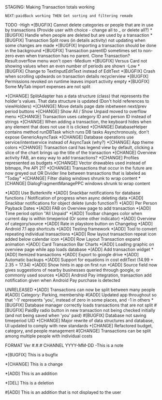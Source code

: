 STAGING:
	Making Transaction totals working
		
	NEXT:paidBack working THEN Get sorting and filtering remade
	

TODO
-High
*[BUGFIX] Cannot delete categories or people that are in use by transactions (Provide user with choice - change all to _ or delete all?)
*[BUGFIX] Handle when people are deleted but are used by a transaction
*[BUGFIX] Transaction Split rows (in details activity) not updating when some changes are made
*[BUGFIX] Importing a transaction should be done in the background
*[BUGFIX] Transaction parentID sometimes set to non-zero even when transaction has no parent. Clone Transaction? Result:overflow menu won't open
-Medium
*[BUGFIX] Versus Card not showing values when an even number of periods are shown
-Low
*[BUGFIX] Change to TextInputEditText instead of EditText
*[BUGFIX] Crash when scrolling updwards on transaction details recyclerview
*[BUGFIX] Permissions revoked on runtime leaves import activity empty
*[BUGFIX] Some MyTab import expenses are not split

*[CHANGE] SplitAdapter has a data structure (class) that represents the holder's values. That data structure is updated (Don't hold references to viewHolders)
*[CHANGE] Move details page date inbetween next/prev period buttons
*[CHANGE] Show All / Show Unpaid moved to overflow menu
*[CHANGE] Transaction uses category ID and person ID instead of strings
*[CHANGE] When adding a transaction, the keyboard hides when any element that does not use it is clicked
*[CHANGE] DatabaseHelper contains method runDBTask which runs DB tasks Asynchronously, don't expose GenericAsyncTask
*[CHANGE] Database operations use service/intentservice instead of AsyncTask (why?)
*[CHANGE] App theme colors
*[CHANGE] Transaction card has legend view by default, clicking a slice of the chart brings up the title of the transaction
*[CHANGE] Overview activity FAB, an easy way to add transactions?
*[CHANGE] Profiles represented as budgets
*[CHANGE] Vector drawables used instead of bitmaps, Pre API 21?
*[CHANGE] Transactions that occur in the future are now greyed out OR Divider line between transactions that is labeled as "Today"
*[CHANGE] Filter dialog windows shrunk to wrap content
*[CHANGE] DialogFragmentManagePPC windows shrunk to wrap content

*[ADD] Use Butterknife
*[ADD] Snackbar notifications for database functions / Notification of progress when async deleting data
*[ADD] Snackbar notifications for object delete (undo function?)
*[ADD] Per Person Payback Dates
*[ADD] FAB on Overview page to add transaction
*[ADD] Time period option "All Unpaid"
*[ADD] Toolbar changes color when current day is within timeperiod (Or some other indicator)
*[ADD] Overview of category/source
*[ADD] Rate in playstore button on Changelog
*[ADD] Android 7.1 app shortcuts
*[ADD] Testing framework
*[ADD] Tool to convert repeating individual transactions
*[ADD] Row layout transaction repeat icon added below calendar icon
*[ADD] Row Layout Transaction expand animation
*[ADD] Card Transaction Bar Charts
*[ADD] Loading graphic on overview page while app loads database
*[ADD] Add transaction widget
*[ADD] Itemized transactions
*[ADD] Export to google drive
*[ADD] Automatic backups
*[ADD] Support for equations in cost editText (14.99 + 2.35 = 17.34)
*[ADD] Show hints in app on first run
*[ADD] Source field now gives suggestions of nearby businesses queried through google, or commonly used sources
*[ADD] Android Pay integration, transaction add notification given when Android Pay purchase is detected


UNRELEASED
*[ADD] Transactions can now be split between many people
#[ADD] Category: Parking, membership
#[ADD] Updated app throughout so that '-1' represents 'you', instead of zero in some places, and -1 in others
*[BUGFIX] Database manager correctly loads transactions that are not split
#[BUGFIX] PaidBy radio button in new transaction not being checked initially (and not being saved when 'you' paid)
#[BUGFIX] Database not saving timeperiod UID
*[CHANGE] Major rewrite of data structures and database, UI updated to comply with new standards
*[CHANGE] Refactored budget, category, and people management
#[CHANGE] Transactions can be split among multiple people with individual costs


FORMAT
Ver #.#.# CHANNEL YYYY-MM-DD
-This is a note

*[BUGFIX] This is a bugfix

*[CHANGE] This is a change

*[ADD] This is an addition

*[DEL] This is a deletion

#[ADD] This is an addition that is not displayed to the user